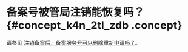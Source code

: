 # 备案号被管局注销能恢复吗？ {#concept_k4n_2tl_zdb .concept}

请参见 [注销备案后，备案服务号可以删除重新申请吗？](cn.zh-CN/常见问题/注销备案FAQ.md#section_ifx_jmc_wfb)。

